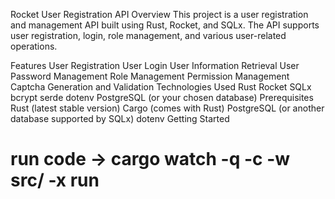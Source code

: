 
Rocket User Registration API
Overview
This project is a user registration and management API built using Rust, Rocket, and SQLx. The API supports user registration, login, role management, and various user-related operations.

Features
User Registration
User Login
User Information Retrieval
User Password Management
Role Management
Permission Management
Captcha Generation and Validation
Technologies Used
Rust
Rocket
SQLx
bcrypt
serde
dotenv
PostgreSQL (or your chosen database)
Prerequisites
Rust (latest stable version)
Cargo (comes with Rust)
PostgreSQL (or another database supported by SQLx)
dotenv
Getting Started


# run code -> cargo watch -q -c -w src/ -x run